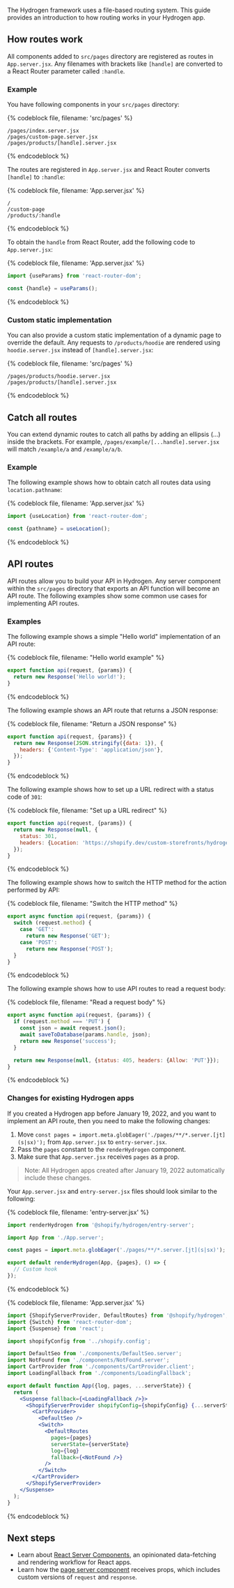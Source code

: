 The Hydrogen framework uses a file-based routing system. This guide provides an introduction to how routing works in your Hydrogen app.

## How routes work

All components added to `src/pages` directory are registered as routes in `App.server.jsx`. Any filenames with brackets like `[handle]` are converted to a React Router parameter called `:handle`.

### Example

You have following components in your `src/pages` directory:

{% codeblock file, filename: 'src/pages' %}

```
/pages/index.server.jsx
/pages/custom-page.server.jsx
/pages/products/[handle].server.jsx
```

{% endcodeblock %}

The routes are registered in `App.server.jsx` and React Router converts `[handle]` to `:handle`:

{% codeblock file, filename: 'App.server.jsx' %}

```
/
/custom-page
/products/:handle
```

{% endcodeblock %}

To obtain the `handle` from React Router, add the following code to `App.server.jsx`:

{% codeblock file, filename: 'App.server.jsx' %}

```jsx
import {useParams} from 'react-router-dom';

const {handle} = useParams();
```

{% endcodeblock %}

### Custom static implementation

You can also provide a custom static implementation of a dynamic page to override the default. Any requests to `/products/hoodie` are rendered using `hoodie.server.jsx` instead of `[handle].server.jsx`:

{% codeblock file, filename: 'src/pages' %}

```
/pages/products/hoodie.server.jsx
/pages/products/[handle].server.jsx
```

{% endcodeblock %}

## Catch all routes

You can extend dynamic routes to catch all paths by adding an ellipsis (...) inside the brackets. For example, `/pages/example/[...handle].server.jsx` will match `/example/a` and `/example/a/b`.

### Example

The following example shows how to obtain catch all routes data using `location.pathname`:

{% codeblock file, filename: 'App.server.jsx' %}

```jsx
import {useLocation} from 'react-router-dom';

const {pathname} = useLocation();
```

{% endcodeblock %}

## API routes

API routes allow you to build your API in Hydrogen. Any server component within the `src/pages` directory that exports an API function will become an API route. The following examples show some common use cases for implementing API routes.

### Examples

The following example shows a simple "Hello world" implementation of an API route:

{% codeblock file, filename: "Hello world example" %}

```jsx
export function api(request, {params}) {
  return new Response('Hello world!');
}
```

{% endcodeblock %}

The following example shows an API route that returns a JSON response:

{% codeblock file, filename: "Return a JSON response" %}

```jsx
export function api(request, {params}) {
  return new Response(JSON.stringify({data: 1}), {
    headers: {'Content-Type': 'application/json'},
  });
}
```

{% endcodeblock %}

The following example shows how to set up a URL redirect with a status code of `301`:

{% codeblock file, filename: "Set up a URL redirect" %}

```jsx
export function api(request, {params}) {
  return new Response(null, {
    status: 301,
    headers: {Location: 'https://shopify.dev/custom-storefronts/hydrogen'},
  });
}
```

{% endcodeblock %}

The following example shows how to switch the HTTP method for the action performed by API:

{% codeblock file, filename: "Switch the HTTP method" %}

```jsx
export async function api(request, {params}) {
  switch (request.method) {
    case 'GET':
      return new Response('GET');
    case 'POST':
      return new Response('POST');
  }
}
```

{% endcodeblock %}

The following example shows how to use API routes to read a request body:

{% codeblock file, filename: "Read a request body" %}

```jsx
export async function api(request, {params}) {
  if (request.method === 'PUT') {
    const json = await request.json();
    await saveToDatabase(params.handle, json);
    return new Response('success');
  }

  return new Response(null, {status: 405, headers: {Allow: 'PUT'}});
}
```

{% endcodeblock %}

### Changes for existing Hydrogen apps

If you created a Hydrogen app before January 19, 2022, and you want to implement an API route, then you need to make the following changes:

1. Move `const pages = import.meta.globEager('./pages/**/*.server.[jt](s|sx)');` from `App.server.jsx` to `entry-server.jsx`.
2. Pass the `pages` constant to the `renderHydrogen` component.
3. Make sure that `App.server.jsx` receives `pages` as a prop.

> Note:
> All Hydrogen apps created after January 19, 2022 automatically include these changes.

Your `App.server.jsx` and `entry-server.jsx` files should look similar to the following:

{% codeblock file, filename: 'entry-server.jsx' %}

```jsx
import renderHydrogen from '@shopify/hydrogen/entry-server';

import App from './App.server';

const pages = import.meta.globEager('./pages/**/*.server.[jt](s|sx)');

export default renderHydrogen(App, {pages}, () => {
  // Custom hook
});
```

{% endcodeblock %}

{% codeblock file, filename: 'App.server.jsx' %}

```jsx
import {ShopifyServerProvider, DefaultRoutes} from '@shopify/hydrogen';
import {Switch} from 'react-router-dom';
import {Suspense} from 'react';

import shopifyConfig from '../shopify.config';

import DefaultSeo from './components/DefaultSeo.server';
import NotFound from './components/NotFound.server';
import CartProvider from './components/CartProvider.client';
import LoadingFallback from './components/LoadingFallback';

export default function App({log, pages, ...serverState}) {
  return (
    <Suspense fallback={<LoadingFallback />}>
      <ShopifyServerProvider shopifyConfig={shopifyConfig} {...serverState}>
        <CartProvider>
          <DefaultSeo />
          <Switch>
            <DefaultRoutes
              pages={pages}
              serverState={serverState}
              log={log}
              fallback={<NotFound />}
            />
          </Switch>
        </CartProvider>
      </ShopifyServerProvider>
    </Suspense>
  );
}
```

{% endcodeblock %}

## Next steps

- Learn about [React Server Components](/custom-storefronts/hydrogen/framework/react-server-components), an opinionated data-fetching and rendering workflow for React apps.
- Learn how the [page server component](/custom-storefronts/hydrogen/framework/pages) receives props, which includes custom versions of `request` and `response`.

